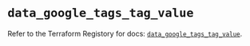 # `data_google_tags_tag_value`

Refer to the Terraform Registory for docs: [`data_google_tags_tag_value`](https://registry.terraform.io/providers/hashicorp/google-beta/5.7.0/docs/data-sources/google_tags_tag_value).
